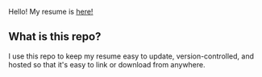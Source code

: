 Hello! My resume is [here!](./resume.pdf)

## What is this repo?

I use this repo to keep my resume easy to update, version-controlled, and hosted so that it's easy to link or download from anywhere.
